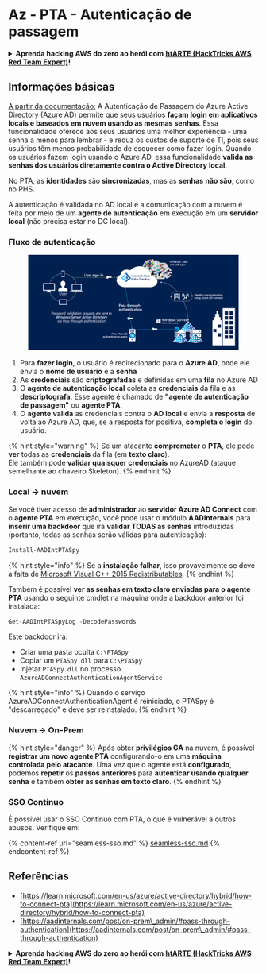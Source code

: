 # Az - PTA - Autenticação de passagem

<details>

<summary><strong>Aprenda hacking AWS do zero ao herói com</strong> <a href="https://training.hacktricks.xyz/courses/arte"><strong>htARTE (HackTricks AWS Red Team Expert)</strong></a><strong>!</strong></summary>

Outras maneiras de apoiar o HackTricks:

* Se você quiser ver sua **empresa anunciada no HackTricks** ou **baixar o HackTricks em PDF** Verifique os [**PLANOS DE ASSINATURA**](https://github.com/sponsors/carlospolop)!
* Obtenha o [**swag oficial PEASS & HackTricks**](https://peass.creator-spring.com)
* Descubra [**A Família PEASS**](https://opensea.io/collection/the-peass-family), nossa coleção exclusiva de [**NFTs**](https://opensea.io/collection/the-peass-family)
* **Junte-se ao** 💬 [**grupo Discord**](https://discord.gg/hRep4RUj7f) ou ao [**grupo telegram**](https://t.me/peass) ou **siga-nos** no **Twitter** 🐦 [**@hacktricks\_live**](https://twitter.com/hacktricks\_live)**.**
* **Compartilhe seus truques de hacking enviando PRs para o** [**HackTricks**](https://github.com/carlospolop/hacktricks) e [**HackTricks Cloud**](https://github.com/carlospolop/hacktricks-cloud) repositórios do github.

</details>

## Informações básicas

[A partir da documentação:](https://learn.microsoft.com/en-us/entra/identity/hybrid/connect/how-to-connect-pta) A Autenticação de Passagem do Azure Active Directory (Azure AD) permite que seus usuários **façam login em aplicativos locais e baseados em nuvem usando as mesmas senhas**. Essa funcionalidade oferece aos seus usuários uma melhor experiência - uma senha a menos para lembrar - e reduz os custos de suporte de TI, pois seus usuários têm menos probabilidade de esquecer como fazer login. Quando os usuários fazem login usando o Azure AD, essa funcionalidade **valida as senhas dos usuários diretamente contra o Active Directory local**.

No PTA, as **identidades** são **sincronizadas**, mas as **senhas** **não são**, como no PHS.

A autenticação é validada no AD local e a comunicação com a nuvem é feita por meio de um **agente de autenticação** em execução em um **servidor local** (não precisa estar no DC local).

### Fluxo de autenticação

<figure><img src="../../../../.gitbook/assets/image (92).png" alt=""><figcaption></figcaption></figure>

1. Para **fazer login**, o usuário é redirecionado para o **Azure AD**, onde ele envia o **nome de usuário** e a **senha**
2. As **credenciais** são **criptografadas** e definidas em uma **fila** no Azure AD
3. O **agente de autenticação local** coleta as **credenciais** da fila e as **descriptografa**. Esse agente é chamado de **"agente de autenticação de passagem"** ou **agente PTA**.
4. O **agente** **valida** as credenciais contra o **AD local** e envia a **resposta** de volta ao Azure AD, que, se a resposta for positiva, **completa o login** do usuário.

{% hint style="warning" %}
Se um atacante **comprometer** o **PTA**, ele pode **ver** todas as **credenciais** da fila (em **texto claro**).\
Ele também pode **validar quaisquer credenciais** no AzureAD (ataque semelhante ao chaveiro Skeleton).
{% endhint %}

### Local -> nuvem

Se você tiver acesso de **administrador** ao **servidor Azure AD Connect** com o **agente PTA** em execução, você pode usar o módulo **AADInternals** para **inserir uma backdoor** que irá **validar TODAS as senhas** introduzidas (portanto, todas as senhas serão válidas para autenticação):
```powershell
Install-AADIntPTASpy
```
{% hint style="info" %}
Se a **instalação falhar**, isso provavelmente se deve à falta de [Microsoft Visual C++ 2015 Redistributables](https://download.microsoft.com/download/6/A/A/6AA4EDFF-645B-48C5-81CC-ED5963AEAD48/vc_redist.x64.exe).
{% endhint %}

Também é possível **ver as senhas em texto claro enviadas para o agente PTA** usando o seguinte cmdlet na máquina onde a backdoor anterior foi instalada:
```powershell
Get-AADIntPTASpyLog -DecodePasswords
```
Este backdoor irá:

* Criar uma pasta oculta `C:\PTASpy`
* Copiar um `PTASpy.dll` para `C:\PTASpy`
* Injetar `PTASpy.dll` no processo `AzureADConnectAuthenticationAgentService`

{% hint style="info" %}
Quando o serviço AzureADConnectAuthenticationAgent é reiniciado, o PTASpy é "descarregado" e deve ser reinstalado.
{% endhint %}

### Nuvem -> On-Prem

{% hint style="danger" %}
Após obter **privilégios GA** na nuvem, é possível **registrar um novo agente PTA** configurando-o em uma **máquina controlada pelo atacante**. Uma vez que o agente está **configurado**, podemos **repetir** os **passos anteriores** para **autenticar usando qualquer senha** e também **obter as senhas em texto claro**.
{% endhint %}

### SSO Contínuo

É possível usar o SSO Contínuo com PTA, o que é vulnerável a outros abusos. Verifique em:

{% content-ref url="seamless-sso.md" %}
[seamless-sso.md](seamless-sso.md)
{% endcontent-ref %}

## Referências

* [https://learn.microsoft.com/en-us/azure/active-directory/hybrid/how-to-connect-pta](https://learn.microsoft.com/en-us/azure/active-directory/hybrid/how-to-connect-pta)
* [https://aadinternals.com/post/on-prem\_admin/#pass-through-authentication](https://aadinternals.com/post/on-prem\_admin/#pass-through-authentication)

<details>

<summary><strong>Aprenda hacking AWS do zero ao herói com</strong> <a href="https://training.hacktricks.xyz/courses/arte"><strong>htARTE (HackTricks AWS Red Team Expert)</strong></a><strong>!</strong></summary>

Outras formas de apoiar o HackTricks:

* Se você quiser ver sua **empresa anunciada no HackTricks** ou **baixar o HackTricks em PDF**, confira os [**PLANOS DE ASSINATURA**](https://github.com/sponsors/carlospolop)!
* Adquira o [**swag oficial PEASS & HackTricks**](https://peass.creator-spring.com)
* Descubra [**A Família PEASS**](https://opensea.io/collection/the-peass-family), nossa coleção exclusiva de [**NFTs**](https://opensea.io/collection/the-peass-family)
* **Junte-se ao** 💬 [**grupo Discord**](https://discord.gg/hRep4RUj7f) ou ao [**grupo telegram**](https://t.me/peass) ou **siga-nos** no **Twitter** 🐦 [**@hacktricks\_live**](https://twitter.com/hacktricks\_live)**.**
* **Compartilhe seus truques de hacking enviando PRs para os repositórios do** [**HackTricks**](https://github.com/carlospolop/hacktricks) e [**HackTricks Cloud**](https://github.com/carlospolop/hacktricks-cloud).

</details>
